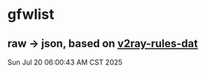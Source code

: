 # gfwlist
## raw -> json, based on [v2ray-rules-dat](https://github.com/Loyalsoldier/v2ray-rules-dat)
Sun Jul 20 06:00:43 AM CST 2025

